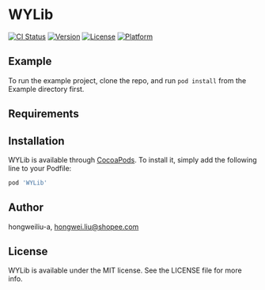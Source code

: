 # WYLib

[![CI Status](https://img.shields.io/travis/hongweiliu-a/WYLib.svg?style=flat)](https://travis-ci.org/hongweiliu-a/WYLib)
[![Version](https://img.shields.io/cocoapods/v/WYLib.svg?style=flat)](https://cocoapods.org/pods/WYLib)
[![License](https://img.shields.io/cocoapods/l/WYLib.svg?style=flat)](https://cocoapods.org/pods/WYLib)
[![Platform](https://img.shields.io/cocoapods/p/WYLib.svg?style=flat)](https://cocoapods.org/pods/WYLib)

## Example

To run the example project, clone the repo, and run `pod install` from the Example directory first.

## Requirements

## Installation

WYLib is available through [CocoaPods](https://cocoapods.org). To install
it, simply add the following line to your Podfile:

```ruby
pod 'WYLib'
```

## Author

hongweiliu-a, hongwei.liu@shopee.com

## License

WYLib is available under the MIT license. See the LICENSE file for more info.
